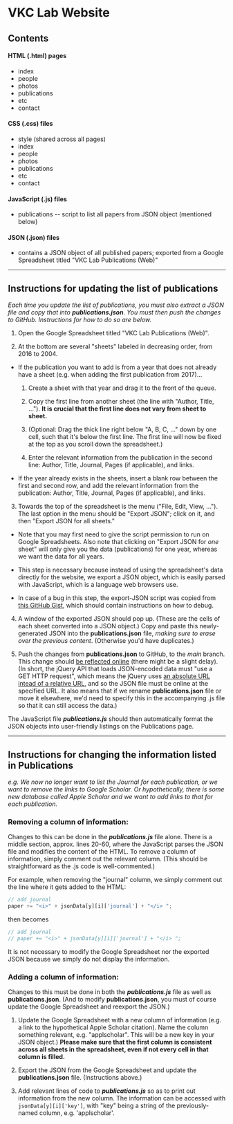 # VKC Lab Website

## Contents

#### HTML (.html) pages

- index
- people
- photos
- publications
- etc
- contact

#### CSS (.css) files

- style (shared across all pages)
- index
- people
- photos
- publications
- etc
- contact

#### JavaScript (.js) files

- publications -- script to list all papers from JSON object (mentioned below)

#### JSON (.json) files

- contains a JSON object of all published papers; exported from a Google Spreadsheet titled "VKC Lab Publications (Web)"

----------

## Instructions for updating the list of publications

_Each time you update the list of publications, you must also extract a JSON file and copy that into **publications.json**. You must then push the changes to GitHub. Instructions for how to do so are below._

1. Open the Google Spreadsheet titled "VKC Lab Publications (Web)".

2. At the bottom are several "sheets" labeled in decreasing order, from 2016 to 2004.

  * If the publication you want to add is from a year that does not already have a sheet (e.g. when adding the first publication from 2017)...

    1. Create a sheet with that year and drag it to the front of the queue.

    2. Copy the first line from another sheet (the line with "Author, Title, ..."). __It is crucial that the first line does not vary from sheet to sheet.__

    3. (Optional: Drag the thick line right below "A, B, C, ..." down by one cell, such that it's below the first line. The first line will now be fixed at the top as you scroll down the spreadsheet.)

    4. Enter the relevant information from the publication in the second line: Author, Title, Journal, Pages (if applicable), and links.

  * If the year already exists in the sheets, insert a blank row between the first and second row, and add the relevant information from the publication: Author, Title, Journal, Pages (if applicable), and links.

3. Towards the top of the spreadsheet is the menu ("File, Edit, View, ..."). The last option in the menu should be "Export JSON"; click on it, and then "Export JSON for all sheets."

  * Note that you may first need to give the script permission to run on Google Spreadsheets. Also note that clicking on "Export JSON for _one_ sheet" will only give you the data (publications) for one year, whereas we want the data for all years.

  * This step is necessary because instead of using the spreadsheet's data directly for the website, we export a JSON object, which is easily parsed with JavaScript, which is a language web browsers use.

  * In case of a bug in this step, the export-JSON script was copied from [this GitHub Gist](https://gist.github.com/pamelafox/1878143), which should contain instructions on how to debug.

4. A window of the exported JSON should pop up. (These are the cells of each sheet converted into a JSON object.) Copy and paste this newly-generated JSON into the __publications.json__ file, _making sure to erase over the previous content_. (Otherwise you'd have duplicates.)

5. Push the changes from __publications.json__ to GitHub, to the _main_ branch. This change should [be reflected online](http://vkclab.github.io/json/publications.json) (there might be a slight delay). (In short, the jQuery API that loads JSON-encoded data must "use a GET HTTP request", which means the jQuery uses [an absolute URL intead of a relative URL](https://kb.iu.edu/d/abwp), and so the JSON file must be online at the specified URL. It also means that if we rename __publications.json__ file or move it elsewhere, we'd need to specify this in the accompanying .js file so that it can still access the data.)

The JavaScript file _**publications.js**_ should then automatically format the JSON objects into user-friendly listings on the Publications page.

----------

## Instructions for changing the information listed in Publications

_e.g. We now no longer want to list the Journal for each publication, or we want to remove the links to Google Scholar. Or hypothetically, there is some new database called Apple Scholar and we want to add links to that for each publication._

### Removing a column of information:

Changes to this can be done in the _**publications.js**_ file alone. There is a middle section, approx. lines 20-60, where the JavaScript parses the JSON file and modifies the content of the HTML. To remove a column of information, simply comment out the relevant column. (This should be straightforward as the .js code is well-commented.)

For example, when removing the "journal" column, we simply comment out the line where it gets added to the HTML:
```javascript
// add journal
paper += "<i>" + jsonData[y][i]['journal'] + "</i> ";
```
then becomes
```javascript
// add journal
// paper += "<i>" + jsonData[y][i]['journal'] + "</i> ";
```

It is not necessary to modify the Google Spreadsheet nor the exported JSON because we simply do not display the information.

### Adding a column of information:

Changes to this must be done in both the _**publications.js**_ file as well as __publications.json__. (And to modify __publications.json__, you must of course update the Google Spreadsheet and reexport the JSON.)

1. Update the Google Spreadsheet with a new column of information (e.g. a link to the hypothetical Apple Scholar citation). Name the column something relevant, e.g. "applscholar". This will be a new key in your JSON object.) __Please make sure that the first column is consistent across all sheets in the spreadsheet, even if not every cell in that column is filled.__ 

2. Export the JSON from the Google Spreadsheet and update the __publications.json__ file. (Instructions above.)

3. Add relevant lines of code to _**publications.js**_ so as to print out information from the new column. The information can be accessed with `jsonData[y][i]['key']`, with "key" being a string of the previously-named column, e.g. 'applscholar'.
